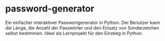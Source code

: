 # password-generator
Ein einfacher interaktiver Passwortgenerator in Python. Der Benutzer kann die Länge, die Anzahl der Passwörter und den Einsatz von Sonderzeichen selbst bestimmen. Ideal als Lernprojekt für den Einstieg in Python.

